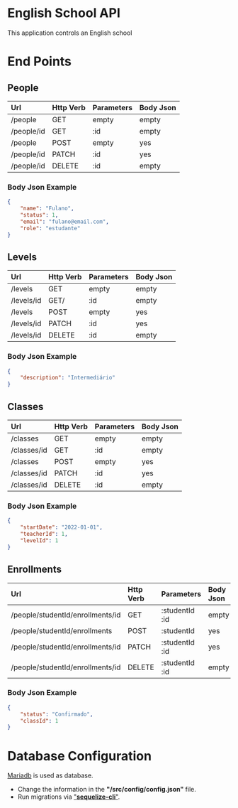 # English School API
This application controls an English school

# End Points

## People

|Url|Http Verb|Parameters|Body Json| 
|:---|:---|:---|:---|
|/people|GET|empty|empty|
|/people/id|GET|:id|empty|
|/people|POST|empty|yes|
|/people/id|PATCH|:id|yes|
|/people/id|DELETE|:id|empty|

### Body Json Example
```json
{
    "name": "Fulano",
    "status": 1,
    "email": "fulano@email.com",
    "role": "estudante"
}
```

## Levels

|Url|Http Verb|Parameters|Body Json| 
|:---|:---|:---|:---|
|/levels|GET|empty|empty|
|/levels/id|GET/|:id|empty|
|/levels|POST|empty|yes|
|/levels/id|PATCH|:id|yes|
|/levels/id|DELETE|:id|empty|

### Body Json Example
```json
{
    "description": "Intermediário"
}
```

## Classes

|Url|Http Verb|Parameters|Body Json| 
|:---|:---|:---|:---|
|/classes|GET|empty|empty|
|/classes/id|GET|:id|empty|
|/classes|POST|empty|yes|
|/classes/id|PATCH|:id|yes|
|/classes/id|DELETE|:id|empty|

### Body Json Example
```json
{
    "startDate": "2022-01-01",
    "teacherId": 1,
    "levelId": 1
}
```

## Enrollments

|Url|Http Verb|Parameters|Body Json| 
|:---|:---|:---|:---|
|/people/studentId/enrollments/id|GET|:studentId :id|empty|
|/people/studentId/enrollments|POST|:studentId|yes|
|/people/studentId/enrollments/id|PATCH|:studentId :id|yes|
|/people/studentId/enrollments/id|DELETE|:studentId :id|empty|

### Body Json Example
```json
{
    "status": "Confirmado",
    "classId": 1
}
```

# Database Configuration
[Mariadb](https://mariadb.org/) is used as database.

- Change the information in the __"/src/config/config.json"__ file.
- Run migrations via ["__sequelize-cli__"](https://www.npmjs.com/package/sequelize-cli).
